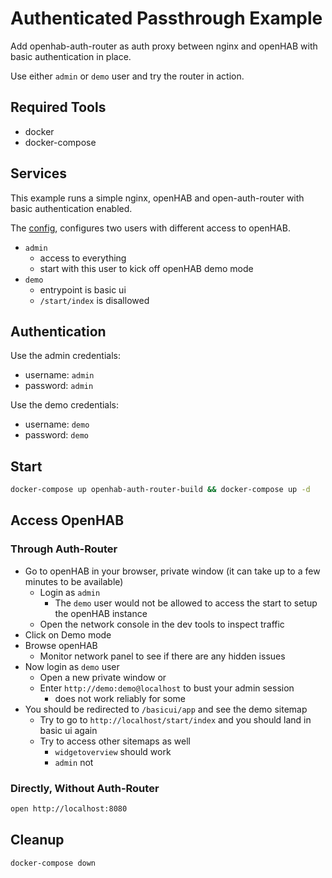 # Authenticated Passthrough Example

Add openhab-auth-router as auth proxy between nginx and openHAB
with basic authentication in place.

Use either `admin` or `demo` user and try the router in action.

## Required Tools

- docker
- docker-compose

## Services

This example runs a simple nginx, openHAB and open-auth-router
with basic authentication enabled.

The [config](./config.yaml), configures two users with different access to openHAB.

- `admin`
  - access to everything
  - start with this user to kick off openHAB demo mode
- `demo`
  - entrypoint is basic ui
  - `/start/index` is disallowed

## Authentication

Use the admin credentials:

- username: `admin`
- password: `admin`

Use the demo credentials:

- username: `demo`
- password: `demo`

## Start

```sh
docker-compose up openhab-auth-router-build && docker-compose up -d
```

## Access OpenHAB

### Through Auth-Router

- Go to openHAB in your browser, private window (it can take up to a few minutes to be available)
  - Login as `admin`
    - The `demo` user would not be allowed to access the start
      to setup the openHAB instance
  - Open the network console in the dev tools to inspect traffic
- Click on Demo mode
- Browse openHAB
  - Monitor network panel to see if there are any hidden issues
- Now login as `demo` user
  - Open a new private window or
  - Enter `http://demo:demo@localhost` to bust your admin session
    - does not work reliably for some
- You should be redirected to `/basicui/app` and see the demo sitemap
  - Try to go to `http://localhost/start/index`
    and you should land in basic ui again
  - Try to access other sitemaps as well
    - `widgetoverview` should work
    - `admin` not

### Directly, Without Auth-Router

```sh
open http://localhost:8080
```

## Cleanup

```sh
docker-compose down
```
